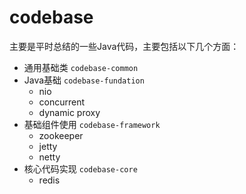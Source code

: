 # codebase

主要是平时总结的一些Java代码，主要包括以下几个方面：

* 通用基础类 `codebase-common`
* Java基础 `codebase-fundation`
   - nio
   - concurrent
   - dynamic proxy
* 基础组件使用 `codebase-framework`
   - zookeeper
   - jetty
   - netty
* 核心代码实现 `codebase-core`
   - redis
